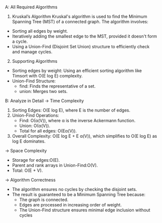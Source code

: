 
A: All Required Algorithms
1. Kruskal’s Algorithm
Kruskal's algorithm is used to find the Minimum Spanning Tree (MST) of a connected graph. The algorithm involves:

- Sorting all edges by weight.
- Iteratively adding the smallest edge to the MST, provided it doesn't form a cycle.
- Using a Union-Find (Disjoint Set Union) structure to efficiently check and manage cycles.


2. Supporting Algorithms
- Sorting edges by weight: Using an efficient sorting algorithm like Timsort with O(E log E) complexity.
- Union-Find Structure:
  - find: Finds the representative of a set.
  - union: Merges two sets.
 
  
B: Analyze in Detail
-> Time Complexity
1. Sorting Edges: O(E log E), where  E  is the number of edges.
2. Union-Find Operations:
   - Find: O(α(V)), where α is the inverse Ackermann function.
   - Union: O(α(V)).
   - Total for all edges: O(Eα(V)).
3. Overall Complexity: O(E log E + E α(V)), which simplifies to  O(E log E)  as log E dominates.

-> Space Complexity
- Storage for edges:O(E).
- Parent and rank arrays in Union-Find:O(V).
- Total: O(E + V).

-> Algorithm Correctness
- The algorithm ensures no cycles by checking the disjoint sets.
- The result is guaranteed to be a Minimum Spanning Tree because:
  - The graph is connected.
  - Edges are processed in increasing order of weight.
  - The Union-Find structure ensures minimal edge inclusion without cycles
